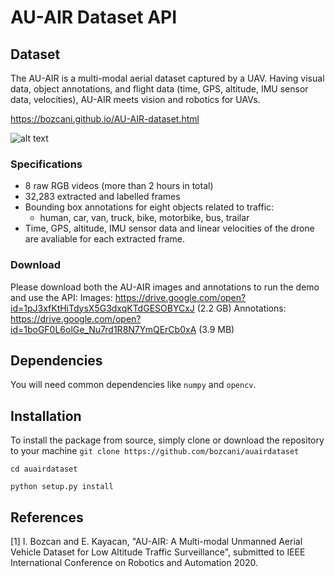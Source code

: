 # AU-AIR Dataset API
## Dataset
The AU-AIR is a multi-modal aerial dataset captured by a UAV. Having visual data, object annotations, and flight data (time, GPS, altitude, IMU sensor data, velocities), AU-AIR meets vision and robotics for UAVs.

https://bozcani.github.io/AU-AIR-dataset.html

![alt text](https://raw.githubusercontent.com/bozcani/auairdataset/master/intro.jpg) 

### Specifications
- 8 raw RGB videos (more than 2 hours in total)
- 32,283 extracted and labelled frames
- Bounding box annotations for eight objects related to traffic:
	- human, car, van, truck, bike, motorbike, bus, trailar
- Time, GPS, altitude, IMU sensor data and linear velocities of the drone are avaliable for each extracted frame.

### Download
Please download both the AU-AIR images and annotations to run the demo and use the API:
Images: https://drive.google.com/open?id=1pJ3xfKtHiTdysX5G3dxqKTdGESOBYCxJ (2.2 GB)
Annotations: https://drive.google.com/open?id=1boGF0L6olGe_Nu7rd1R8N7YmQErCb0xA (3.9 MB)

## Dependencies
You will need common dependencies like `numpy` and `opencv`.

## Installation
To install the package from source, simply clone or download the repository to your machine
`git clone https://github.com/bozcani/auairdataset`

`cd auairdataset`

`python setup.py install`

## References

[1] I. Bozcan and E. Kayacan, "AU-AIR: A Multi-modal Unmanned Aerial Vehicle Dataset for Low Altitude Traffic Surveillance", submitted to IEEE International Conference on Robotics and Automation 2020.
